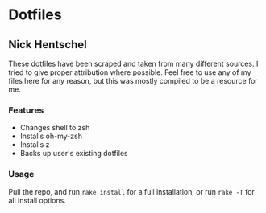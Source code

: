 # Dotfiles #

## Nick Hentschel ##

These dotfiles have been scraped and taken from many different sources. I tried to give proper attribution where possible. Feel free to use any of my files here for any reason, but this was mostly compiled to be a resource for me.

### Features ###

- Changes shell to zsh
- Installs oh-my-zsh
- Installs z
- Backs up user's existing dotfiles

### Usage ###

Pull the repo, and run `rake install` for a full installation, or run `rake -T` for all install options.
